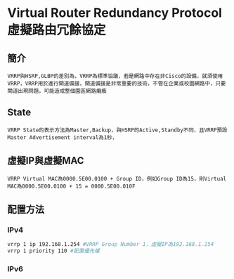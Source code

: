 # Virtual Router Redundancy Protocol 虛擬路由冗餘協定 #

## 簡介 ##
    VRRP與HSRP,GLBP的差別為，VRRP為標準協議，若是網路中存在非Cisco的設備，就須使用VRRP，VRRP用於進行閘道備援，閘道備援是非常重要的技術，不管在企業或校園網路中，只要閘道出現問題，可能造成整個園區網路癱瘓

## State ##

    VRRP State的表示方法為Master,Backup，與HSRP的Active,Standby不同，且VRRP預設Master Advertisement interval為1秒，

## 虛擬IP與虛擬MAC ##
    VRRP Virtual MAC為0000.5E00.0100 + Group ID，例如Group ID為15，則Virtual MAC為0000.5E00.0100 + 15 = 0000.5E00.010F

## 配置方法 ##

### IPv4 ###

```bash 
vrrp 1 ip 192.168.1.254 #VRRP Group Number 1，虛擬IP為192.168.1.254
vrrp 1 priority 110 #配置優先權 
```

### IPv6 ###